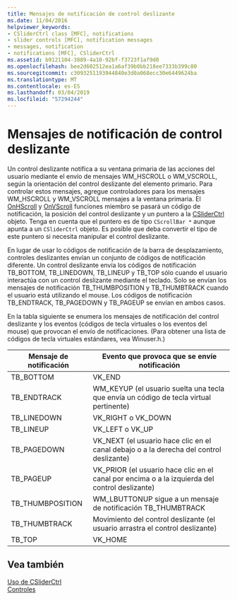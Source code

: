 ```yaml
---
title: Mensajes de notificación de control deslizante
ms.date: 11/04/2016
helpviewer_keywords:
- CSliderCtrl class [MFC], notifications
- slider controls [MFC], notification messages
- messages, notification
- notifications [MFC], CSliderCtrl
ms.assetid: b9121104-3889-4a10-92bf-f3723f1af9d0
ms.openlocfilehash: bee2d602512ea1a6af39b0bb218ee7333b399c80
ms.sourcegitcommit: c3093251193944840e3d0a068ecc30e6449624ba
ms.translationtype: MT
ms.contentlocale: es-ES
ms.lasthandoff: 03/04/2019
ms.locfileid: "57294244"
---
```

# <a name="slider-notification-messages"></a>Mensajes de notificación de control deslizante

Un control deslizante notifica a su ventana primaria de las acciones del usuario mediante el envío de mensajes WM_HSCROLL o WM_VSCROLL, según la orientación del control deslizante del elemento primario. Para controlar estos mensajes, agregue controladores para los mensajes WM_HSCROLL y WM_VSCROLL mensajes a la ventana primaria. El [OnHScroll](../mfc/reference/cwnd-class.md#onhscroll) y [OnVScroll](../mfc/reference/cwnd-class.md#onvscroll) funciones miembro se pasará un código de notificación, la posición del control deslizante y un puntero a la [CSliderCtrl](../mfc/reference/csliderctrl-class.md) objeto. Tenga en cuenta que el puntero es de tipo `CScrollBar *` aunque apunta a un `CSliderCtrl` objeto. Es posible que deba convertir el tipo de este puntero si necesita manipular el control deslizante.

En lugar de usar lo códigos de notificación de la barra de desplazamiento, controles deslizantes envían un conjunto de códigos de notificación diferente. Un control deslizante envía los códigos de notificación TB_BOTTOM, TB_LINEDOWN, TB_LINEUP y TB_TOP sólo cuando el usuario interactúa con un control deslizante mediante el teclado. Solo se envían los mensajes de notificación TB_THUMBPOSITION y TB_THUMBTRACK cuando el usuario está utilizando el mouse. Los códigos de notificación TB_ENDTRACK, TB_PAGEDOWN y TB_PAGEUP se envían en ambos casos.

En la tabla siguiente se enumera los mensajes de notificación del control deslizante y los eventos (códigos de tecla virtuales o los eventos del mouse) que provocan el envío de notificaciones. (Para obtener una lista de códigos de tecla virtuales estándares, vea Winuser.h.)

|Mensaje de notificación|Evento que provoca que se envíe notificación|
|--------------------------|-------------------------------------------|
|TB_BOTTOM|VK_END|
|TB_ENDTRACK|WM_KEYUP (el usuario suelta una tecla que envía un código de tecla virtual pertinente)|
|TB_LINEDOWN|VK_RIGHT o VK_DOWN|
|TB_LINEUP|VK_LEFT o VK_UP|
|TB_PAGEDOWN|VK_NEXT (el usuario hace clic en el canal debajo o a la derecha del control deslizante)|
|TB_PAGEUP|VK_PRIOR (el usuario hace clic en el canal por encima o a la izquierda del control deslizante)|
|TB_THUMBPOSITION|WM_LBUTTONUP sigue a un mensaje de notificación TB_THUMBTRACK|
|TB_THUMBTRACK|Movimiento del control deslizante (el usuario arrastra el control deslizante)|
|TB_TOP|VK_HOME|

## <a name="see-also"></a>Vea también

[Uso de CSliderCtrl](../mfc/using-csliderctrl.md)<br/>
[Controles](../mfc/controls-mfc.md)
